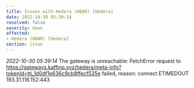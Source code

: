 ```yaml
---
title: Issues with Hedera (HBAR) [Hedera]
date: 2022-10-30 05:39:14
resolved: false
severity: down
affected:
- Hedera (HBAR) [Hedera]
section: issue
---
```


*2022-10-30 05:39:14* The gateway is unreachable: FetchError request to https://gateways.kaffinp.xyz/hedera/meta-info?tokenId=tti_1d0df1e636c9cb8ffecf535e failed, reason: connect ETIMEDOUT 193.31.116.152:443
